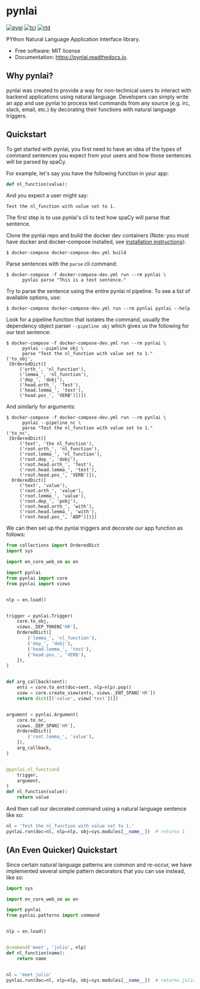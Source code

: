 # pynlai

[![pypi](https://img.shields.io/pypi/v/pynlai.svg)](
https://pypi.python.org/pypi/pynlai)
[![tci](https://img.shields.io/travis/alvarezandmarsal/pynlai.svg)](
https://travis-ci.org/alvarezandmarsal/pynlai)
[![rtd](https://readthedocs.org/projects/pynlai/badge/?version=latest)](
https://pynlai.readthedocs.io/en/latest/?badge=latest)

PYthon Natural Language Application Interface library.

* Free software: MIT license
* Documentation: https://pynlai.readthedocs.io.

## Why pynlai?

pynlai was created to provide a way for non-technical users to interact
with backend applications using natural language.  Developers can simply
write an app and use pynlai to process text commands from any source
(e.g. irc, slack, email, etc.) by decorating their functions with
natural language triggers.

## Quickstart

To get started with pynlai, you first need to have an idea of the types
of command sentences you expect from your users and how those sentences
will be parsed by spaCy.

For example, let's say you have the following function in your app:

```python
def nl_function(value):
```

And you expect a user might say:

```
Test the nl_function with value set to 1.
```

The first step is to use pynlai's cli to test how spaCy will parse that
sentence.

Clone the pynlai repo and build the docker dev containers
(Note: you must have docker and docker-compose installed, see
[installation instructions](https://docs.docker.com/compose/install/)):


```shell
$ docker-compose docker-compose-dev.yml build
```

Parse sentences with the `parse` cli command:

```shell
$ docker-compose -f docker-compose-dev.yml run --rm pynlai \
      pynlai parse "This is a test sentence."
```

Try to parse the sentence using the entire pynlai nl pipeline.  To see a
list of available options, use:

```shell
$ docker-compose docker-compose-dev.yml run --rm pynlai pynlai --help
```

Look for a pipeline function that isolates the command, usually the
dependency object parser `--pipeline obj` which gives us the following
for our test sentence:

```shell
$ docker-compose -f docker-compose-dev.yml run --rm pynlai \
      pynlai --pipeline obj \
      parse "Test the nl_function with value set to 1."
('to_obj',
 [OrderedDict([
     ('orth_', 'nl_function'),
     ('lemma_', 'nl_function'),
     ('dep_', 'dobj'),
     ('head.orth_', 'Test'),
     ('head.lemma_', 'test'),
     ('head.pos_', 'VERB')])])
```

And similarly for arguments:

```shell
$ docker-compose -f docker-compose-dev.yml run --rm pynlai \
      pynlai --pipeline nc \
      parse "Test the nl_function with value set to 1."
('to_nc',
 [OrderedDict([
     ('text', 'the nl_function'),
     ('root.orth_', 'nl_function'),
     ('root.lemma_', 'nl_function'),
     ('root.dep_', 'dobj'),
     ('root.head.orth_', 'Test'),
     ('root.head.lemma_', 'test'),
     ('root.head.pos_', 'VERB')]),
  OrderedDict([
     ('text', 'value'),
     ('root.orth_', 'value'),
     ('root.lemma_', 'value'),
     ('root.dep_', 'pobj'),
     ('root.head.orth_', 'with'),
     ('root.head.lemma_', 'with'),
     ('root.head.pos_', 'ADP')])])
```

We can then set up the pynlai triggers and decorate our app function
as follows:

```python
from collections import OrderedDict
import sys

import en_core_web_sm as en

import pynlai
from pynlai import core
from pynlai import views


nlp = en.load()


trigger = pynlai.Trigger(
    core.to_obj,
    views._DEP_TOKEN['HR'],
    OrderedDict([
        ('lemma_', 'nl_function'),
        ('dep_', 'dobj'),
        ('head.lemma_', 'test'),
        ('head.pos_', 'VERB'),
    ]),
)


def arg_callback(sent):
    ents = core.to_ent(doc=sent, nlp=nlp).pop()
    view = core.create_view(ents, views._ENT_SPAN['HR'])
    return dict([('value', view['text'])])


argument = pynlai.Argument(
    core.to_nc,
    views._DEP_SPAN['HR'],
    OrderedDict([
        ('root.lemma_', 'value'),
    ]),
    arg_callback,
)


@pynlai.nl_function(
    trigger,
    argument,
)
def nl_function(value):
    return value
```

And then call our decorated command using a natural language sentence
like so:

```python
nl = 'Test the nl_function with value set to 1.'
pynlai.run(doc=nl, nlp=nlp, obj=sys.modules[__name__])  # returns 1
```

## (An Even Quicker) Quickstart

Since certain natural language patterns are common and re-occur, we
have implemented several simple pattern decorators that you can use
instead, like so:

```python
import sys

import en_core_web_sm as en

import pynlai
from pynlai.patterns import command


nlp = en.load()


@command('meet', 'julio', nlp)
def nl_function(name):
    return name


nl = 'meet julio'
pynlai.run(doc=nl, nlp=nlp, obj=sys.modules[__name__])  # returns julio
```
